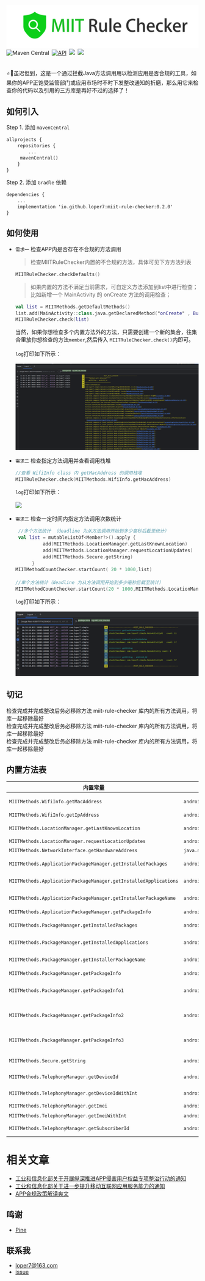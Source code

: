 ![](https://github.com/loper7/miit-rule-checker/blob/master/snapshot/logo.png)
<br/>
![Maven Central](https://img.shields.io/maven-central/v/io.github.loper7/miit-rule-checker)&ensp;[![API](https://img.shields.io/badge/API-21%2B-brightgreen.svg?style=flat)](https://android-arsenal.com/api?level=21)&ensp;[![](https://img.shields.io/badge/platform-android-green)](https://github.com/loperSeven)&ensp;[![](https://img.shields.io/badge/license-Apache2.0-blue)](http://www.apache.org/licenses/LICENSE-2.0.txt)
<br/>
<br/>
<br/>
⭐🎉虽迟但到，这是一个通过拦截Java方法调用用以检测应用是否合规的工具，如果你的APP正饱受监管部门或应用市场时不时下发整改通知的折磨，那么用它来检查你的代码以及引用的三方库是再好不过的选择了！
<br/>
## 如何引入
Step 1. 添加 `mavenCentral`
```
allprojects {
	repositories {
		...
	 mavenCentral()
	}
}
```
Step 2. 添加 `Gradle` 依赖
```
dependencies {
    ...
    implementation 'io.github.loper7:miit-rule-checker:0.2.0'
}
```
## 如何使用
- `需求一` 检查APP内是否存在不合规的方法调用
  > 检查MIITRuleChecker内置的不合规的方法，具体可见下方方法列表
  ```kotlin
  MIITRuleChecker.checkDefaults()
  ```
  > 如果内置的方法不满足当前需求，可自定义方法添加到list中进行检查；<br/>
  > 比如新增一个 MainActivity 的 onCreate 方法的调用检查；<br/>
  ```kotlin
  val list = MIITMethods.getDefaultMethods()
  list.add(MainActivity::class.java.getDeclaredMethod("onCreate" , Bundle::class.java))
  MIITRuleChecker.check(list)
  ```
  当然，如果你想检查多个内置方法外的方法，只需要创建一个新的集合，往集合里放你想检查的方法`member`,然后传入 `MIITRuleChecker.check()`内即可。
  <br/>
  <br/>
  `log`打印如下所示：
   <br/>
   <br/>
  ![](https://github.com/loper7/miit-rule-checker/blob/master/snapshot/method_androidid.png)
  
- `需求二` 检查指定方法调用并查看调用栈堆
    ```kotlin
    //查看 WifiInfo class 内 getMacAddress 的调用栈堆
   MIITRuleChecker.check(MIITMethods.WifiInfo.getMacAddress)
  ```
  `log`打印如下所示：
  <br/>
  <br/>
  ![](https://github.com/loper7/miit-rule-checker/blob/master/snapshot/method_macaddress.png)
- `需求三` 检查一定时间内指定方法调用次数统计
  ```kotlin
   //多个方法统计 （deadline 为从方法调用开始到多少毫秒后截至统计）
   val list = mutableListOf<Member?>().apply {
            add(MIITMethods.LocationManager.getLastKnownLocation)
            add(MIITMethods.LocationManager.requestLocationUpdates)
            add(MIITMethods.Secure.getString)
        }
  MIITMethodCountChecker.startCount( 20 * 1000,list)
  
  //单个方法统计（deadline 为从方法调用开始到多少毫秒后截至统计）
  MIITMethodCountChecker.startCount(20 * 1000,MIITMethods.LocationManager.getLastKnownLocation)
  ```
  `log`打印如下所示：
  <br/>
  <br/>
  ![](https://github.com/loper7/miit-rule-checker/blob/master/snapshot/log_count.png)
## 切记
 检查完成并完成整改后务必移除方法 miit-rule-checker 库内的所有方法调用，将库一起移除最好<br/>
 检查完成并完成整改后务必移除方法 miit-rule-checker 库内的所有方法调用，将库一起移除最好<br/>
 检查完成并完成整改后务必移除方法 miit-rule-checker 库内的所有方法调用，将库一起移除最好
## 内置方法表
 内置常量 | 对应的系统方法 | 备注
 ------------ | ------------- | -------------
 `MIITMethods.WifiInfo.getMacAddress` | `android.net.wifi.WifiInfo.getMacAddress()` | 获取MAC地址
 `MIITMethods.WifiInfo.getIpAddress` | `android.net.wifi.WifiInfo.getIpAddress()` | 获取IP地址
 `MIITMethods.LocationManager.getLastKnownLocation` | `android.location.LocationManager.getLastKnownLocation(String)` | 获取上次定位的地址
 `MIITMethods.LocationManager.requestLocationUpdates` | `android.location.LocationManager.requestLocationUpdates(String,Long,Float,LocationListener)` | 
 `MIITMethods.NetworkInterface.getHardwareAddress` | `java.net.NetworkInterface.getHardwareAddress()` | 获取主机地址
 `MIITMethods.ApplicationPackageManager.getInstalledPackages` | `android.app.ApplicationPackageManager.getInstalledPackages(Int)` | 获取已安装的应用
 `MIITMethods.ApplicationPackageManager.getInstalledApplications` | `android.app.ApplicationPackageManager.getInstalledApplications(Int)` | 获取已安装的应用
 `MIITMethods.ApplicationPackageManager.getInstallerPackageName` | `android.app.ApplicationPackageManager.getInstallerPackageName(String)` | 获取应用安装来源
 `MIITMethods.ApplicationPackageManager.getPackageInfo` | `android.app.ApplicationPackageManager.getPackageInfo(String，Int)` | 获取应用信息
 `MIITMethods.PackageManager.getInstalledPackages` | `android.content.pm.PackageManager.getInstalledPackages(Int)` | 获取已安装的应用
 `MIITMethods.PackageManager.getInstalledApplications` | `android.content.pm.PackageManager.getInstalledApplications(Int)` | 获取已安装的应用
 `MIITMethods.PackageManager.getInstallerPackageName` | `android.content.pm.PackageManager.getInstallerPackageName(String)` | 获取应用安装来源
 `MIITMethods.PackageManager.getPackageInfo` | `android.content.pm.PackageManager.getPackageInfo(String，Int)` | 获取应用信息
 `MIITMethods.PackageManager.getPackageInfo1` | `android.content.pm.PackageManager.getPackageInfo(String，PackageInfoFlags)` | 获取应用信息（版本号大于33）
 `MIITMethods.PackageManager.getPackageInfo2` | `android.content.pm.PackageManager.getPackageInfo(VersionedPackage，Int)` | 获取应用信息（版本号大于26）
 `MIITMethods.PackageManager.getPackageInfo3` | `android.content.pm.PackageManager.getPackageInfo(VersionedPackage，PackageInfoFlags)` | 获取应用信息（版本号大于33）
 `MIITMethods.Secure.getString` | `android.provider.Settings.Secure.getString(ContentResolver，String)` | 获取androidId
 `MIITMethods.TelephonyManager.getDeviceId` | `android.telephony.TelephonyManager.getDeviceId()` | 获取 DeviceId
 `MIITMethods.TelephonyManager.getDeviceIdWithInt` | `android.telephony.TelephonyManager.getDeviceId(Int)` | 获取 DeviceId
 `MIITMethods.TelephonyManager.getImei` | `android.telephony.TelephonyManager.getImei()` | 获取 Imei
 `MIITMethods.TelephonyManager.getImeiWithInt` | `android.telephony.TelephonyManager.getImei(Int)` | 获取 Imei
 `MIITMethods.TelephonyManager.getSubscriberId` | `android.telephony.TelephonyManager.getSubscriberId()` | 获取 SubscriberId

# 相关文章
- [工业和信息化部关于开展纵深推进APP侵害用户权益专项整治行动的通知](https://www.gov.cn/zhengce/zhengceku/2020-08/02/content_5531975.htm)
- [工业和信息化部关于进一步提升移动互联网应用服务能力的通知](https://www.gov.cn/zhengce/zhengceku/2023-03/02/content_5744106.htm)
- [APP合规政策解读爽文](https://juejin.cn/post/7250507911201226812)

## 鸣谢
- [Pine](https://github.com/canyie/pine/blob/master/README_cn.md)

## 联系我
- loper7@163.com
- [issue](https://github.com/loper7/miit-rule-checker/issues)
